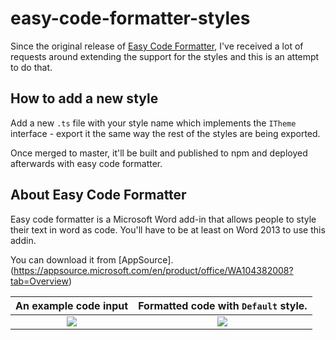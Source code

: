 # easy-code-formatter-styles

Since the original release of [Easy Code Formatter](https://appsource.microsoft.com/en/product/office/WA104382008?tab=Overview), I've received a lot of requests around extending the support for the styles and this is an attempt to do that.

## How to add a new style

Add a new `.ts` file with your style name which implements the `ITheme` interface - export it the same way the rest of the styles are being exported.

Once merged to master, it'll be built and published to npm and deployed afterwards with easy code formatter.

## About Easy Code Formatter

Easy code formatter is a Microsoft Word add-in that allows people to style their text in word as code. You'll have to be at least on Word 2013 to use this addin.

You can download it from [AppSource].(https://appsource.microsoft.com/en/product/office/WA104382008?tab=Overview)

An example code input             |  Formatted code with `Default` style.
:-------------------------:|:-------------------------:
![](https://github.com/armhil/easy-code-formatter-styles/blob/master/img/screenshot-1.png)  |  ![](https://github.com/armhil/easy-code-formatter-styles/blob/master/img/screenshot-2.png)
